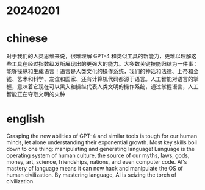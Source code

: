 # 20240201

# chinese
对于我们的人类思维来说，很难理解 GPT-4 和类似工具的新能力，更难以理解这些工具在经过指数级发所展现出的更强大的能力。大多数关键技能归结为一件事：能够操纵和生成语言！语言是人类文化的操作系统，我们的神话和法律、上帝和金钱、艺术和科学、友谊和国家、还有计算机代码都源于语言。人工智能对语言的掌握，意味着它现在可以黑入和操纵代表人类文明的操作系统，通过掌握语言，人工智能正在夺取文明的火种

# english
Grasping the new abilities of GPT-4 and similar tools is tough for our human minds, let alone understanding their exponential growth. Most key skills boil down to one thing: manipulating and generating language! Language is the operating system of human culture, the source of our myths, laws, gods, money, art, science, friendships, nations, and even computer code. AI's mastery of language means it can now hack and manipulate the OS of human civilization. By mastering language, AI is seizing the torch of civilization.
